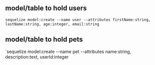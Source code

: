 
## model/table to hold users

`sequelize model:create --name user --attributes firstName:string, lastName:string, age:integer, email:string`

## model/table to hold pets

`sequelize model:create --name pet --attributes name:string, description:text, userId:integer

<!-- Sequelize understands the camelcase of userId and it's relateionship to the user table -->